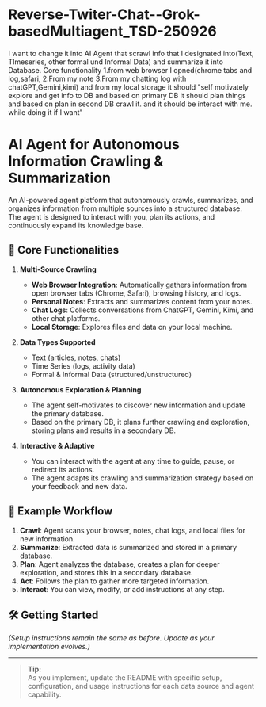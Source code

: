 # Reverse-Twiter-Chat--Grok-basedMultiagent_TSD-250926
I want to change it into AI Agent that scrawl info that I designated into(Text, TImeseries, other formal und Informal Data) and summarize it into Database. Core functionality 1.from web browser I opned(chrome tabs and log,safari, 2.From my note 3.From my chatting log with chatGPT,Gemini,kimi) and from my local storage it should "self motivately explore and get info to DB and based on primary DB it should plan things and based on plan in second DB crawl it. and it should be interact with me. while doing it if I want"

# AI Agent for Autonomous Information Crawling & Summarization

An AI-powered agent platform that autonomously crawls, summarizes, and organizes information from multiple sources into a structured database.  
The agent is designed to interact with you, plan its actions, and continuously expand its knowledge base.

## 🌟 Core Functionalities

1. **Multi-Source Crawling**
   - **Web Browser Integration**: Automatically gathers information from open browser tabs (Chrome, Safari), browsing history, and logs.
   - **Personal Notes**: Extracts and summarizes content from your notes.
   - **Chat Logs**: Collects conversations from ChatGPT, Gemini, Kimi, and other chat platforms.
   - **Local Storage**: Explores files and data on your local machine.

2. **Data Types Supported**
   - Text (articles, notes, chats)
   - Time Series (logs, activity data)
   - Formal & Informal Data (structured/unstructured)

3. **Autonomous Exploration & Planning**
   - The agent self-motivates to discover new information and update the primary database.
   - Based on the primary DB, it plans further crawling and exploration, storing plans and results in a secondary DB.

4. **Interactive & Adaptive**
   - You can interact with the agent at any time to guide, pause, or redirect its actions.
   - The agent adapts its crawling and summarization strategy based on your feedback and new data.

## 🚀 Example Workflow

1. **Crawl**: Agent scans your browser, notes, chat logs, and local files for new information.
2. **Summarize**: Extracted data is summarized and stored in a primary database.
3. **Plan**: Agent analyzes the database, creates a plan for deeper exploration, and stores this in a secondary database.
4. **Act**: Follows the plan to gather more targeted information.
5. **Interact**: You can view, modify, or add instructions at any step.

## 🛠️ Getting Started

_(Setup instructions remain the same as before. Update as your implementation evolves.)_

---

> **Tip:**  
> As you implement, update the README with specific setup, configuration, and usage instructions for each data source and agent capability.
